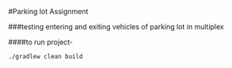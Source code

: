 #Parking lot Assignment

###testing entering and exiting vehicles of parking lot in multiplex

####to run project-

`./gradlew clean build`